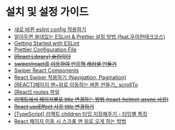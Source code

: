 # 설치 및 설정 가이드

- [새로 바뀐 eslint config 적용하기](https://brunch.co.kr/@hongjyoun/118)
- [알아두면 쓸데있는 ESLint & Prettier 설정 방법 (feat.우아한테크코스)](https://velog.io/@2wndrhs/%EC%95%8C%EC%95%84%EB%91%90%EB%A9%B4-%EC%93%B8%EB%8D%B0%EC%9E%88%EB%8A%94-ESLint-Prettier-%EC%84%A4%EC%A0%95-%EB%B0%A9%EB%B2%95)
- [Getting Started with ESLint](https://eslint.org/docs/latest/use/getting-started)
- [Prettier Configuration File](https://prettier.io/docs/en/configuration.html)
- ~~[[React Library] 슬라이더](https://velog.io/@strawsunny/React-Library-%EC%8A%AC%EB%9D%BC%EC%9D%B4%EB%8D%94)~~
- ~~[swiper/react를 이용하여 반응형 캐러셀 만들기](https://xionwcfm.tistory.com/331)~~
- [Swiper React Components](https://swiperjs.com/react)
- [React Swiper 적용하기 (Navigation, Pagination)](https://velog.io/@ooo3289/React-Swiper-%EC%A0%81%EC%9A%A9%ED%95%98%EA%B8%B0-Navigation-Pagination)
- [[REACT]페이지 맨~위로 이동하는 버튼 만들기_ scrollTo](https://velog.io/@seoyul0203/REACT%ED%8E%98%EC%9D%B4%EC%A7%80-%EB%A7%A8%EC%9C%84%EB%A1%9C-%EC%9D%B4%EB%8F%99%ED%95%98%EB%8A%94-%EB%B2%84%ED%8A%BC-%EB%A7%8C%EB%93%A4%EA%B8%B0-scrollTo)
- [[React] routes 파일](https://velog.io/@chaeshee0908/React-routes-%ED%8C%8C%EC%9D%BC)
- ~~[리액트에서 페이지별로 title 변경하는 방법 (react-helmet-async 사용)](https://velog.io/@posinity/%EB%A6%AC%EC%95%A1%ED%8A%B8%EC%97%90%EC%84%9C-%ED%8E%98%EC%9D%B4%EC%A7%80%EB%B3%84%EB%A1%9C-title-%EB%B3%80%EA%B2%BD%ED%95%98%EB%8A%94-%EB%B0%A9%EB%B2%95-react-helmet-async-%EC%82%AC%EC%9A%A9)~~
- ~~[React useEffect 사용 title 변경하기](https://studyingych.tistory.com/61)~~
- [[TypeScript] 리액트 children 타입 지정해주기 - 타입별 특징](https://shape-coding.tistory.com/entry/TypeScript-%EB%A6%AC%EC%95%A1%ED%8A%B8-children-%ED%83%80%EC%9E%85-%EC%A7%80%EC%A0%95%ED%95%B4%EC%A3%BC%EA%B8%B0-%ED%83%80%EC%9E%85%EB%B3%84-%ED%8A%B9%EC%A7%95)
- [React 페이지 이동 시 스크롤 맨 위로 오게 하는 방법](https://velog.io/@tlatjdgh3778/React-%ED%8E%98%EC%9D%B4%EC%A7%80-%EC%9D%B4%EB%8F%99-%EC%8B%9C-%EC%8A%A4%ED%81%AC%EB%A1%A4-%EB%A7%A8-%EC%9C%84%EB%A1%9C-%EC%98%A4%EA%B2%8C-%ED%95%98%EB%8A%94-%EB%B0%A9%EB%B2%95)